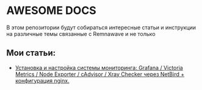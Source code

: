 # AWESOME DOCS
В этом репозитории будут собираться интересные статьи и инструкции на различные темы связанные с Remnawave и не только

## Мои статьи: 
- [Установка и настройка системы мониторинга: Grafana / Victoria Metrics / Node Exporter / cAdvisor / Xray Checker через NetBird + конфигурация nginx.](grafana/readme.md)
